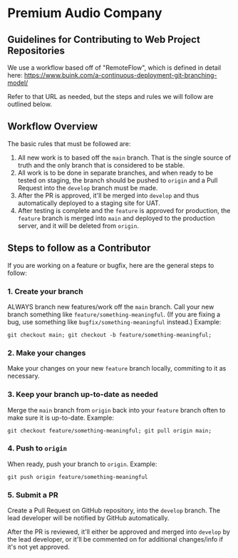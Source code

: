 # Premium Audio Company

## Guidelines for Contributing to Web Project Repositories

We use a workflow based off of "RemoteFlow", which is defined in detail here: https://www.buink.com/a-continuous-deployment-git-branching-model/

Refer to that URL as needed, but the steps and rules we will follow are outlined below.

## Workflow Overview

The basic rules that must be followed are:

1. All new work is to based off the `main` branch. That is the single source of truth and the only branch that is considered to be stable.
2. All work is to be done in separate branches, and when ready to be tested on staging, the branch should be pushed to `origin` and a Pull Request into the `develop` branch must be made.
3. After the PR is approved, it'll be merged into `develop` and thus automatically deployed to a staging site for UAT.
4. After testing is complete and the `feature` is approved for production, the `feature` branch is merged into `main` and deployed to the production server, and it will be deleted from `origin`.

## Steps to follow as a Contributor

If you are working on a feature or bugfix, here are the general steps to follow:

### 1. Create your branch

ALWAYS branch new features/work off the `main` branch. Call your new branch something like `feature/something-meaningful`. (If you are fixing a bug, use something like `bugfix/something-meaningful` instead.) Example:

```
git checkout main; git checkout -b feature/something-meaningful;
```

### 2. Make your changes

Make your changes on your new `feature` branch locally, commiting to it as necessary.

### 3. Keep your branch up-to-date as needed

Merge the `main` branch from `origin` back into your `feature` branch often to make sure it is up-to-date. Example:

```
git checkout feature/something-meaningful; git pull origin main;
```

### 4. Push to `origin`

When ready, push your branch to `origin`. Example:

```
git push origin feature/something-meaningful
```

### 5. Submit a PR

Create a Pull Request on GitHub repository, into the `develop` branch. The lead developer will be notified by GitHub automatically.

After the PR is reviewed, it'll either be approved and merged into `develop` by the lead developer, or it'll be commented on for additional changes/info if it's not yet approved.
